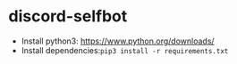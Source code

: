 # discord-selfbot
- Install python3: https://www.python.org/downloads/
- Install dependencies:```pip3 install -r requirements.txt```
